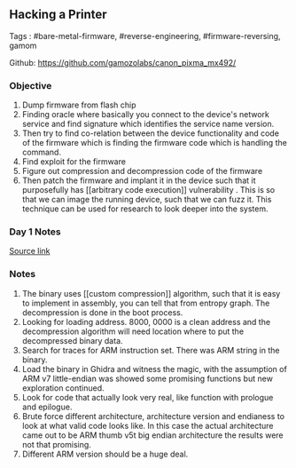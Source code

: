 
## Hacking a Printer 

Tags : #bare-metal-firmware, #reverse-engineering, #firmware-reversing, gamom

Github: https://github.com/gamozolabs/canon_pixma_mx492/

### Objective 
1. Dump firmware from flash chip
2. Finding oracle where basically you connect to the device's network service and find signature which identifies the service name version. 
3. Then try to find co-relation between the device functionality and code of the firmware which is finding the firmware code which is handling the command.
4. Find exploit for the firmware
5. Figure out compression and decompression code of the firmware
6. Then patch the firmware and implant it in the device such that it purposefully has [[arbitrary code execution]] vulnerability . This is so that we can image the running device, such that we can fuzz it. This technique can be used for research to look deeper into the system.


### Day 1 Notes

[Source link](https://www.youtube.com/watch?v=2LVtEoQA8Qo&ab_channel=gamozolabs)

### Notes
1. The binary uses [[custom compression]] algorithm, such that it is easy to implement in assembly, you can tell that from entropy graph. The decompression is done in the boot process.
2. Looking for loading address. 8000, 0000 is a clean address and the decompression algorithm will need location where to put the decompressed binary data.
3. Search for traces for ARM instruction set. There was ARM string in the binary. 
4. Load the binary in Ghidra and witness the magic, with the assumption of ARM v7 little-endian was showed some promising functions but new exploration continued.
5. Look for code that actually look very real, like function with prologue and epilogue.
6. Brute force different architecture, architecture version and endianess to look at what valid code looks like. In this case the actual architecture came out to be ARM thumb v5t big endian architecture the results were not that promising.
7. Different ARM version should be a huge deal.




